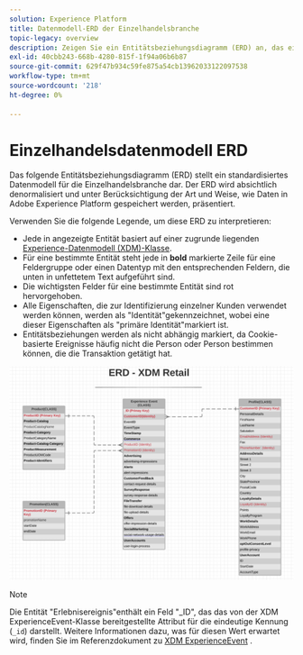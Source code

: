 ```yaml
---
solution: Experience Platform
title: Datenmodell-ERD der Einzelhandelsbranche
topic-legacy: overview
description: Zeigen Sie ein Entitätsbeziehungsdiagramm (ERD) an, das ein standardisiertes Datenmodell für die Einzelhandelsbranche beschreibt, das mit dem Experience-Datenmodell (XDM) für die Verwendung in Adobe Experience Platform kompatibel ist.
exl-id: 40cbb243-668b-4280-815f-1f94a06b6b87
source-git-commit: 629f47b934c59fe875a54cb13962033122097538
workflow-type: tm+mt
source-wordcount: '218'
ht-degree: 0%

---
```


#  Einzelhandelsdatenmodell ERD

Das folgende Entitätsbeziehungsdiagramm (ERD) stellt ein standardisiertes Datenmodell für die Einzelhandelsbranche dar. Der ERD wird absichtlich denormalisiert und unter Berücksichtigung der Art und Weise, wie Daten in Adobe Experience Platform gespeichert werden, präsentiert.

Verwenden Sie die folgende Legende, um diese ERD zu interpretieren:

* Jede in angezeigte Entität basiert auf einer zugrunde liegenden [Experience-Datenmodell (XDM)-Klasse](../composition.md#class).
* Für eine bestimmte Entität steht jede in **bold** markierte Zeile für eine Feldergruppe oder einen Datentyp mit den entsprechenden Feldern, die unten in unfettetem Text aufgeführt sind.
* Die wichtigsten Felder für eine bestimmte Entität sind rot hervorgehoben.
* Alle Eigenschaften, die zur Identifizierung einzelner Kunden verwendet werden können, werden als &quot;Identität&quot;gekennzeichnet, wobei eine dieser Eigenschaften als &quot;primäre Identität&quot;markiert ist.
* Entitätsbeziehungen werden als nicht abhängig markiert, da Cookie-basierte Ereignisse häufig nicht die Person oder Person bestimmen können, die die Transaktion getätigt hat.

![](../../images/industries/retail.png)

>[!NOTE]
>
>Die Entität &quot;Erlebnisereignis&quot;enthält ein Feld &quot;_ID&quot;, das das von der XDM ExperienceEvent-Klasse bereitgestellte Attribut für die eindeutige Kennung (`_id`) darstellt. Weitere Informationen dazu, was für diesen Wert erwartet wird, finden Sie im Referenzdokument zu [XDM ExperienceEvent](../../classes/experienceevent.md) .